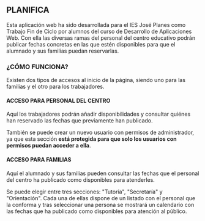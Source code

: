 ## PLANIFICA
Esta aplicación web ha sido desarrollada para el IES José Planes como Trabajo Fin de Ciclo por alumnos del curso de Desarrollo de Aplicaciones Web.
Con ella las diversas ramas del personal del centro educativo podrán publicar fechas concretas en las que estén disponibles para que el alumnado y sus familias puedan reservarlas.

### ¿CÓMO FUNCIONA?
Existen dos tipos de accesos al inicio de la página, siendo uno para las familias y el otro para los trabajadores. 

#### ACCESO PARA PERSONAL DEL CENTRO
Aquí los trabajadores podrán añadir disponibilidades y consultar quiénes han reservado las fechas que previamente han publicado.

También se puede crear un nuevo usuario con permisos de administrador, ya que esta sección **está protegida para que solo los usuarios con permisos puedan acceder a ella**.

#### ACCESO PARA FAMILIAS
Aquí el alumnado y sus familias pueden consultar las fechas que el personal del centro ha publicado como disponibles para atenderles.

Se puede elegir entre tres secciones: "Tutoría", "Secretaría" y "Orientación". Cada una de ellas dispone de un listado con el personal que la conforma y tras seleccionar una persona se mostrará un calendario con las fechas que ha publicado como disponibles para atención al público.
